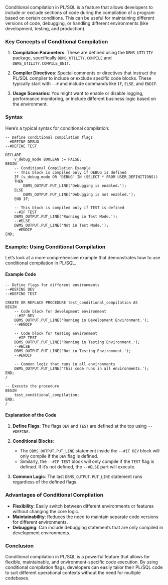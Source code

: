 Conditional compilation in PL/SQL is a feature that allows developers to include or exclude sections of code during the compilation of a program based on certain conditions. This can be useful for maintaining different versions of code, debugging, or handling different environments (like development, testing, and production).

### Key Concepts of Conditional Compilation

1. **Compilation Parameters**: These are defined using the `DBMS_UTILITY` package, specifically `DBMS_UTILITY.COMPILE` and `DBMS_UTILITY.COMPILE_UNIT`.

2. **Compiler Directives**: Special comments or directives that instruct the PL/SQL compiler to include or exclude specific code blocks. These typically start with `--#` and include commands like `IF`, `ELSE`, and `ENDIF`.

3. **Usage Scenarios**: You might want to enable or disable logging, performance monitoring, or include different business logic based on the environment.

### Syntax

Here’s a typical syntax for conditional compilation:

```plsql
-- Define conditional compilation flags
--#DEFINE DEBUG
--#DEFINE TEST

DECLARE
    v_debug_mode BOOLEAN := FALSE;
BEGIN
    -- Conditional Compilation Example
    -- This block is compiled only if DEBUG is defined
    IF (v_debug_mode OR 'DEBUG' IN (SELECT * FROM USER_DEFINITIONS))
    THEN
        DBMS_OUTPUT.PUT_LINE('Debugging is enabled.');
    ELSE
        DBMS_OUTPUT.PUT_LINE('Debugging is not enabled.');
    END IF;

    -- This block is compiled only if TEST is defined
    --#IF TEST
    DBMS_OUTPUT.PUT_LINE('Running in Test Mode.');
    --#ELSE
    DBMS_OUTPUT.PUT_LINE('Not in Test Mode.');
    --#ENDIF
END;
```

### Example: Using Conditional Compilation

Let’s look at a more comprehensive example that demonstrates how to use conditional compilation in PL/SQL.

#### Example Code

```plsql
-- Define flags for different environments
--#DEFINE DEV
--#DEFINE TEST

CREATE OR REPLACE PROCEDURE test_conditional_compilation AS
BEGIN
    -- Code block for development environment
    --#IF DEV
    DBMS_OUTPUT.PUT_LINE('Running in Development Environment.');
    --#ENDIF

    -- Code block for testing environment
    --#IF TEST
    DBMS_OUTPUT.PUT_LINE('Running in Testing Environment.');
    --#ELSE
    DBMS_OUTPUT.PUT_LINE('Not in Testing Environment.');
    --#ENDIF

    -- Common logic that runs in all environments
    DBMS_OUTPUT.PUT_LINE('This code runs in all environments.');
END;
/

-- Execute the procedure
BEGIN
    test_conditional_compilation;
END;
/
```

#### Explanation of the Code

1. **Define Flags**: The flags `DEV` and `TEST` are defined at the top using `--#DEFINE`.

2. **Conditional Blocks**:
   - The `DBMS_OUTPUT.PUT_LINE` statement inside the `--#IF DEV` block will only compile if the `DEV` flag is defined.
   - Similarly, the `--#IF TEST` block will only compile if the `TEST` flag is defined. If it’s not defined, the `--#ELSE` part will execute.

3. **Common Logic**: The last `DBMS_OUTPUT.PUT_LINE` statement runs regardless of the defined flags.

### Advantages of Conditional Compilation

- **Flexibility**: Easily switch between different environments or features without changing the core logic.
- **Maintainability**: Reduces the need to maintain separate code versions for different environments.
- **Debugging**: Can include debugging statements that are only compiled in development environments.

### Conclusion

Conditional compilation in PL/SQL is a powerful feature that allows for flexible, maintainable, and environment-specific code execution. By using conditional compilation flags, developers can easily tailor their PL/SQL code to suit different operational contexts without the need for multiple codebases.